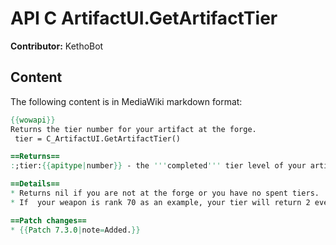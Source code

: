 # API C ArtifactUI.GetArtifactTier

**Contributor:** KethoBot

## Content

The following content is in MediaWiki markdown format:

```mediawiki
{{wowapi}}
Returns the tier number for your artifact at the forge.
 tier = C_ArtifactUI.GetArtifactTier()

==Returns==
:;tier:{{apitype|number}} - the '''completed''' tier level of your artifact weapon while at the forge on the Vindicaar.

==Details==
* Returns nil if you are not at the forge or you have no spent tiers.
* If  your weapon is rank 70 as an example, your tier will return 2 even though you might have the first relic at rank 3.

==Patch changes==
* {{Patch 7.3.0|note=Added.}}
```